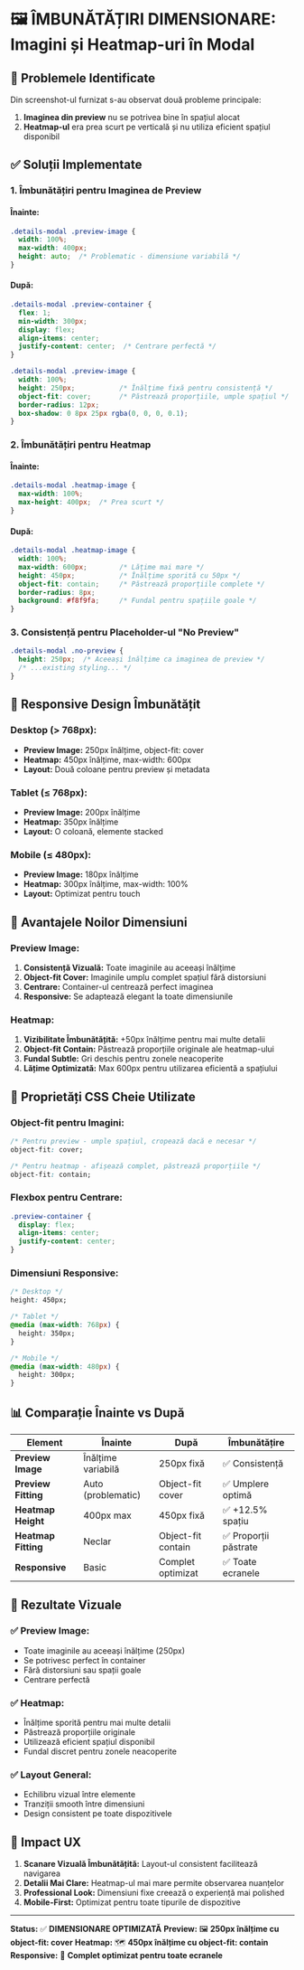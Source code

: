 # 🖼️ ÎMBUNĂTĂȚIRI DIMENSIONARE: Imagini și Heatmap-uri în Modal

## 🎯 Problemele Identificate

Din screenshot-ul furnizat s-au observat două probleme principale:
1. **Imaginea din preview** nu se potrivea bine în spațiul alocat
2. **Heatmap-ul** era prea scurt pe verticală și nu utiliza eficient spațiul disponibil

## ✅ Soluții Implementate

### 1. **Îmbunătățiri pentru Imaginea de Preview**

#### Înainte:
```css
.details-modal .preview-image {
  width: 100%;
  max-width: 400px;
  height: auto;  /* Problematic - dimensiune variabilă */
}
```

#### După:
```css
.details-modal .preview-container {
  flex: 1;
  min-width: 300px;
  display: flex;
  align-items: center;
  justify-content: center;  /* Centrare perfectă */
}

.details-modal .preview-image {
  width: 100%;
  height: 250px;           /* Înălțime fixă pentru consistență */
  object-fit: cover;       /* Păstrează proporțiile, umple spațiul */
  border-radius: 12px;
  box-shadow: 0 8px 25px rgba(0, 0, 0, 0.1);
}
```

### 2. **Îmbunătățiri pentru Heatmap**

#### Înainte:
```css
.details-modal .heatmap-image {
  max-width: 100%;
  max-height: 400px;  /* Prea scurt */
}
```

#### După:
```css
.details-modal .heatmap-image {
  width: 100%;
  max-width: 600px;        /* Lățime mai mare */
  height: 450px;           /* Înălțime sporită cu 50px */
  object-fit: contain;     /* Păstrează proporțiile complete */
  border-radius: 8px;
  background: #f8f9fa;     /* Fundal pentru spațiile goale */
}
```

### 3. **Consistență pentru Placeholder-ul "No Preview"**

```css
.details-modal .no-preview {
  height: 250px;  /* Aceeași înălțime ca imaginea de preview */
  /* ...existing styling... */
}
```

## 📱 **Responsive Design Îmbunătățit**

### Desktop (> 768px):
- **Preview Image:** 250px înălțime, object-fit: cover
- **Heatmap:** 450px înălțime, max-width: 600px
- **Layout:** Două coloane pentru preview și metadata

### Tablet (≤ 768px):
- **Preview Image:** 200px înălțime
- **Heatmap:** 350px înălțime
- **Layout:** O coloană, elemente stacked

### Mobile (≤ 480px):
- **Preview Image:** 180px înălțime
- **Heatmap:** 300px înălțime, max-width: 100%
- **Layout:** Optimizat pentru touch

## 🎨 **Avantajele Noilor Dimensiuni**

### Preview Image:
1. **Consistență Vizuală:** Toate imaginile au aceeași înălțime
2. **Object-fit Cover:** Imaginile umplu complet spațiul fără distorsiuni
3. **Centrare:** Container-ul centrează perfect imaginea
4. **Responsive:** Se adaptează elegant la toate dimensiunile

### Heatmap:
1. **Vizibilitate Îmbunătățită:** +50px înălțime pentru mai multe detalii
2. **Object-fit Contain:** Păstrează proporțiile originale ale heatmap-ului
3. **Fundal Subtle:** Gri deschis pentru zonele neacoperite
4. **Lățime Optimizată:** Max 600px pentru utilizarea eficientă a spațiului

## 🔧 **Proprietăți CSS Cheie Utilizate**

### Object-fit pentru Imagini:
```css
/* Pentru preview - umple spațiul, cropează dacă e necesar */
object-fit: cover;

/* Pentru heatmap - afișează complet, păstrează proporțiile */
object-fit: contain;
```

### Flexbox pentru Centrare:
```css
.preview-container {
  display: flex;
  align-items: center;
  justify-content: center;
}
```

### Dimensiuni Responsive:
```css
/* Desktop */
height: 450px;

/* Tablet */
@media (max-width: 768px) {
  height: 350px;
}

/* Mobile */
@media (max-width: 480px) {
  height: 300px;
}
```

## 📊 **Comparație Înainte vs După**

| Element | Înainte | După | Îmbunătățire |
|---------|---------|------|-------------|
| **Preview Image** | Înălțime variabilă | 250px fixă | ✅ Consistență |
| **Preview Fitting** | Auto (problematic) | Object-fit cover | ✅ Umplere optimă |
| **Heatmap Height** | 400px max | 450px fixă | ✅ +12.5% spațiu |
| **Heatmap Fitting** | Neclar | Object-fit contain | ✅ Proporții păstrate |
| **Responsive** | Basic | Complet optimizat | ✅ Toate ecranele |

## 🎯 **Rezultate Vizuale**

### ✅ Preview Image:
- Toate imaginile au aceeași înălțime (250px)
- Se potrivesc perfect în container
- Fără distorsiuni sau spații goale
- Centrare perfectă

### ✅ Heatmap:
- Înălțime sporită pentru mai multe detalii
- Păstrează proporțiile originale
- Utilizează eficient spațiul disponibil
- Fundal discret pentru zonele neacoperite

### ✅ Layout General:
- Echilibru vizual între elemente
- Tranziții smooth între dimensiuni
- Design consistent pe toate dispozitivele

## 🚀 **Impact UX**

1. **Scanare Vizuală Îmbunătățită:** Layout-ul consistent facilitează navigarea
2. **Detalii Mai Clare:** Heatmap-ul mai mare permite observarea nuanțelor
3. **Professional Look:** Dimensiuni fixe creează o experiență mai polished
4. **Mobile-First:** Optimizat pentru toate tipurile de dispozitive

---

**Status:** ✅ **DIMENSIONARE OPTIMIZATĂ**
**Preview:** 🖼️ **250px înălțime cu object-fit: cover**
**Heatmap:** 🗺️ **450px înălțime cu object-fit: contain**
**Responsive:** 📱 **Complet optimizat pentru toate ecranele**
